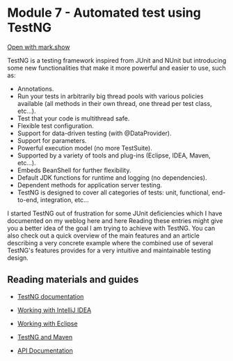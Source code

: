 # Module 7 - Automated test using TestNG

[Open with mark.show](https://mark.show?source=https://github.com/rofr/java-training/blob/master/docs/M7_TestNG/README.md)

TestNG is a testing framework inspired from JUnit and NUnit but introducing some new functionalities that make it more powerful and easier to use, such as:

* Annotations.
* Run your tests in arbitrarily big thread pools with various policies available (all methods in their own thread, one thread per test class, etc...).
* Test that your code is multithread safe.
* Flexible test configuration.
* Support for data-driven testing (with @DataProvider).
* Support for parameters.
* Powerful execution model (no more TestSuite).
* Supported by a variety of tools and plug-ins (Eclipse, IDEA, Maven, etc...).
* Embeds BeanShell for further flexibility.
* Default JDK functions for runtime and logging (no dependencies).
* Dependent methods for application server testing.
* TestNG is designed to cover all categories of tests:  unit, functional, end-to-end, integration, etc...

I started TestNG out of frustration for some JUnit deficiencies which I have documented on my weblog here and here Reading these entries might give you a better idea of the goal I am trying to achieve with TestNG.  You can also check out a quick overview of the main features and an article describing a very concrete example where the combined use of several TestNG's features provides for a very intuitive and maintainable testing design.

## Reading materials and guides

* [TestNG documentation](https://testng.org/doc/)

* [Working with IntelliJ IDEA](https://testng.org/doc/idea.html)

* [Working with Eclipse](https://testng.org/doc/eclipse.html)

* [TestNG and Maven](https://testng.org/doc/maven.html)

* [API Documentation](https://javadoc.jitpack.io/com/github/cbeust/testng/master/javadoc/)